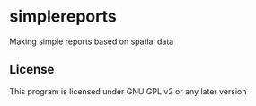 # simplereports
Making simple reports based on spatial data

License
-------------
This program is licensed under GNU GPL v2 or any later version
